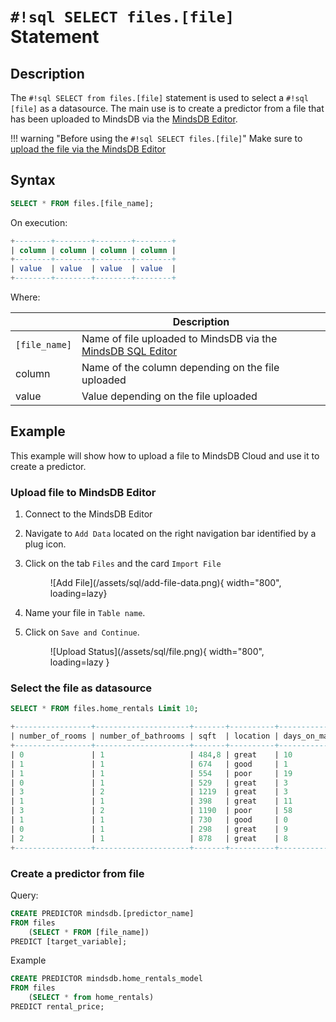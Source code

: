 # `#!sql SELECT files.[file]` Statement

## Description

The `#!sql SELECT from files.[file]` statement is used to select a `#!sql [file]` as a datasource. The main use is to create a predictor from a file that has been uploaded to MindsDB via the [MindsDB Editor](/connect/mindsdb_editor/).

!!! warning "Before using the `#!sql SELECT files.[file]`"
    Make sure to [upload the file via the MindsDB Editor](#upload-file-to-mindsdb-editor)

## Syntax

```sql
SELECT * FROM files.[file_name];
```

On execution:

```sql
+--------+--------+--------+--------+
| column | column | column | column |
+--------+--------+--------+--------+
| value  | value  | value  | value  |
+--------+--------+--------+--------+
```

Where:

|               | Description                                       |
| ------------- | ------------------------------------------------- |
| `[file_name]` | Name of file uploaded to MindsDB via the [MindsDB SQL Editor](/connect/mindsdb_editor/)   |
| column        | Name of the column depending on the file uploaded |
| value         | Value depending on the file uploaded              |

## Example

This example will show how to upload a file to MindsDB Cloud and use it to create a predictor.

### Upload file to MindsDB Editor

1. Connect to the MindsDB Editor
2. Navigate to `Add Data` located on the right navigation bar identified by a plug icon.
3. Click on the tab `Files` and the card `Import File`

    <figure markdown>
        ![Add File](/assets/sql/add-file-data.png){ width="800", loading=lazy}
    </figure>

4. Name your file in `Table name`.
5. Click on `Save and Continue`.

    <figure markdown>
        ![Upload Status](/assets/sql/file.png){ width="800", loading=lazy  }
    </figure>

### Select the file as datasource

```sql
SELECT * FROM files.home_rentals Limit 10;
```

```sql
+-----------------+---------------------+-------+----------+----------------+---------------+--------------+--------------+
| number_of_rooms | number_of_bathrooms | sqft  | location | days_on_market | initial_price | neighborhood | rental_price |
+-----------------+---------------------+-------+----------+----------------+---------------+--------------+--------------+
| 0               | 1                   | 484,8 | great    | 10             | 2271          | south_side   | 2271         |
| 1               | 1                   | 674   | good     | 1              | 2167          | downtown     | 2167         |
| 1               | 1                   | 554   | poor     | 19             | 1883          | westbrae     | 1883         |
| 0               | 1                   | 529   | great    | 3              | 2431          | south_side   | 2431         |
| 3               | 2                   | 1219  | great    | 3              | 5510          | south_side   | 5510         |
| 1               | 1                   | 398   | great    | 11             | 2272          | south_side   | 2272         |
| 3               | 2                   | 1190  | poor     | 58             | 4463          | westbrae     | 4123.812     |
| 1               | 1                   | 730   | good     | 0              | 2224          | downtown     | 2224         |
| 0               | 1                   | 298   | great    | 9              | 2104          | south_side   | 2104         |
| 2               | 1                   | 878   | great    | 8              | 3861          | south_side   | 3861         |
+-----------------+---------------------+-------+----------+----------------+---------------+--------------+--------------+
```

### Create a predictor from file

Query:

```sql
CREATE PREDICTOR mindsdb.[predictor_name]
FROM files 
    (SELECT * FROM [file_name])
PREDICT [target_variable];
```

Example

```sql
CREATE PREDICTOR mindsdb.home_rentals_model
FROM files
    (SELECT * from home_rentals)
PREDICT rental_price;
```
